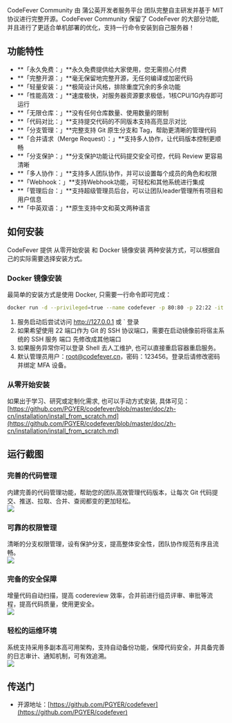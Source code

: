 CodeFever Community 由 蒲公英开发者服务平台 团队完整自主研发并基于 MIT 协议进行完整开源。CodeFever Community 保留了 CodeFever 的大部分功能, 并且进行了更适合单机部署的优化，支持一行命令安装到自己服务器！
<a name="fg72F"></a>
## 功能特性

- **「永久免费：」**永久免费提供给大家使用，您无需担心付费
- **「完整开源：」**毫无保留地完整开源，无任何编译或加密代码
- **「轻量安装：」**极简设计风格，排除重度冗余的多余功能
- **「性能高效：」**速度极快，对服务器资源要求极低，1核CPU/1G内存即可运行
- **「无限仓库：」**没有任何仓库数量、使用数量的限制
- **「代码对比：」**支持提交代码的不同版本支持高亮显示对比
- **「分支管理：」**完整支持 Git 原生分支和 Tag，帮助更清晰的管理代码
- **「合并请求（Merge Request）：」**支持多人协作，让代码版本控制更顺畅
- **「分支保护：」**分支保护功能让代码提交安全可控，代码 Review 更容易清晰
- **「多人协作：」**支持多人团队协作，并可以设置每个成员的角色和权限
- **「Webhook：」**支持Webhook功能，可轻松和其他系统进行集成
- **「管理后台：」**支持超级管理员后台，可以让团队leader管理所有项目和用户信息
- **「中英双语：」**原生支持中文和英文两种语言
<a name="PpJtW"></a>
## 如何安装
CodeFever 提供 从零开始安装 和 Docker 镜像安装 两种安装方式，可以根据自己的实际需要选择安装方式。
<a name="s57He"></a>
### Docker 镜像安装
最简单的安装方式是使用 Docker, 只需要一行命令即可完成：
```bash
docker run -d --privileged=true --name codefever -p 80:80 -p 22:22 -it pgyer/codefever-community:latest /usr/sbin/init
```

1. 服务启动后尝试访问 http://127.0.0.1 或 ` 登录
2. 如果希望使用 22 端口作为 Git 的 SSH 协议端口，需要在启动镜像前将宿主系统的 SSH 服务 端口 先修改成其他端口
3. 如果服务异常你可以登录 Shell 去人工维护, 也可以直接重启容器重启服务。
4. 默认管理员用户：root@codefever.cn，密码：123456。登录后请修改密码并绑定 MFA 设备。
<a name="gWV9X"></a>
### 从零开始安装
如果出于学习、研究或定制化需求, 也可以手动方式安装, 具体可见：[https://github.com/PGYER/codefever/blob/master/doc/zh-cn/installation/install_from_scratch.md](https://github.com/PGYER/codefever/blob/master/doc/zh-cn/installation/install_from_scratch.md)
<a name="Z8mxQ"></a>
## 运行截图
<a name="rugmr"></a>
### 完善的代码管理
内建完善的代码管理功能，帮助您的团队高效管理代码版本，让每次 Git 代码提交、推送、拉取、合并、查阅都变的更加轻松。<br />![](https://cdn.nlark.com/yuque/0/2023/png/396745/1673673701539-345841ce-d219-4194-8813-f1b74e9de6bb.png#averageHue=%23b9996d&clientId=ue099d41e-4f53-4&from=paste&id=uf5ff0f97&originHeight=704&originWidth=1080&originalType=url&ratio=1&rotation=0&showTitle=false&status=done&style=none&taskId=ub34755be-fc44-487d-8d60-8d55e054ff0&title=)
<a name="il11n"></a>
### 可靠的权限管理
清晰的分支权限管理，设有保护分支，提高整体安全性，团队协作规范有序且流畅。<br />![](https://cdn.nlark.com/yuque/0/2023/png/396745/1673673701546-5f6f03d1-ac6e-41d9-afe4-215e428b8fa5.png#averageHue=%23a08e72&clientId=ue099d41e-4f53-4&from=paste&id=ue14c5daf&originHeight=704&originWidth=1080&originalType=url&ratio=1&rotation=0&showTitle=false&status=done&style=none&taskId=u779a5715-0398-42ba-baf6-9925451de41&title=)
<a name="J8lvV"></a>
### 完备的安全保障
增量代码自动扫描，提高 codereview 效率，合并前进行组员评审、审批等流程，提高代码质量，使用更安全。<br />![](https://cdn.nlark.com/yuque/0/2023/png/396745/1673673701556-fa50f361-6e25-48da-84a1-95295f6ab2f4.png#averageHue=%23ddf9e1&clientId=ue099d41e-4f53-4&from=paste&id=u19aaf381&originHeight=721&originWidth=1080&originalType=url&ratio=1&rotation=0&showTitle=false&status=done&style=none&taskId=ufa93c8af-c43b-4a50-89b5-53d2fe9bf3a&title=)
<a name="n277a"></a>
### 轻松的运维环境
系统支持采用多副本高可用架构，支持自动备份功能，保障代码安全，并具备完善的日志审计、通知机制，可有效追溯。<br />![](https://cdn.nlark.com/yuque/0/2023/png/396745/1673673701571-eac1d2c7-aa3a-42b5-8bbe-1b7fa9ad3b45.png#averageHue=%23726350&clientId=ue099d41e-4f53-4&from=paste&id=uf28ec540&originHeight=704&originWidth=1080&originalType=url&ratio=1&rotation=0&showTitle=false&status=done&style=none&taskId=u31b48543-e04b-47dc-8176-639bb306a04&title=)
<a name="hrTb7"></a>
## 传送门

- 开源地址：[https://github.com/PGYER/codefever](https://github.com/PGYER/codefever)

